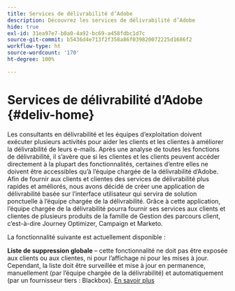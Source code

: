 ```yaml
---
title: Services de délivrabilité d’Adobe
description: Découvrez les services de délivrabilité d’Adobe
hide: true
exl-id: 31ea97e7-b0a0-4a92-bc69-a458fdbc1d7c
source-git-commit: b5436d4e713f2f358a86f039820072225d1686f2
workflow-type: ht
source-wordcount: '170'
ht-degree: 100%

---
```


# Services de délivrabilité d’Adobe {#deliv-home}

Les consultants en délivrabilité et les équipes d’exploitation doivent exécuter plusieurs activités pour aider les clients et les clientes à améliorer la délivrabilité de leurs e-mails. Après une analyse de toutes les fonctions de délivrabilité, il s’avère que si les clientes et les clients peuvent accéder directement à la plupart des fonctionnalités, certaines d’entre elles ne doivent être accessibles qu’à l’équipe chargée de la délivrabilité d’Adobe. Afin de fournir aux clients et clientes des services de délivrabilité plus rapides et améliorés, nous avons décidé de créer une application de délivrabilité basée sur l’interface utilisateur qui servira de solution ponctuelle à l’équipe chargée de la délivrabilité. Grâce à cette application, l’équipe chargée de la délivrabilité pourra fournir ses services aux clients et clientes de plusieurs produits de la famille de Gestion des parcours client, c’est-à-dire Journey Optimizer, Campaign et Marketo.

La fonctionnalité suivante est actuellement disponible :

**Liste de suppression globale** – cette fonctionnalité ne doit pas être exposée aux clients ou aux clientes, ni pour l’affichage ni pour les mises à jour. Cependant, la liste doit être surveillée et mise à jour en permanence, manuellement (par l’équipe chargée de la délivrabilité) et automatiquement (par un fournisseur tiers : Blackbox). [En savoir plus](global-suppression-list.md)
